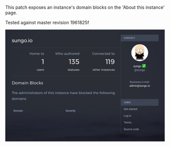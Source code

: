 This patch exposes an instance's domain blocks on the 'About this instance' page.

Tested against master revision 1961825f

![Screenshot](screenshot.png)
